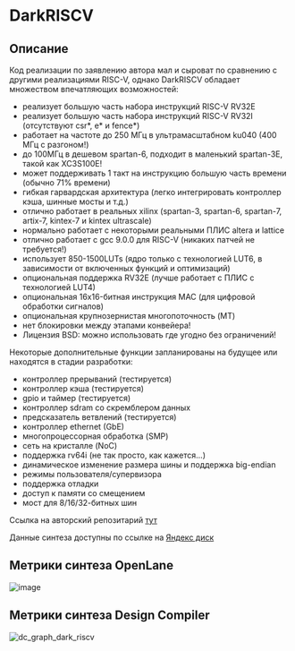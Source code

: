 # DarkRISCV
## Описание
Код реализации по заявлению автора мал и сыроват по сравнению с другими реализациями RISC-V, однако DarkRISCV обладает множеством впечатляющих возможностей:

* реализует большую часть набора инструкций RISC-V RV32E
* реализует большую часть набора инструкций RISC-V RV32I (отсутствуют csr*, e* и fence*)
* работает на частоте до 250 МГц в ультрамасштабном ku040 (400 МГц с разгоном!)
* до 100МГц в дешевом spartan-6, подходит в маленький spartan-3E, такой как XC3S100E!
* может поддерживать 1 такт на инструкцию большую часть времени (обычно 71% времени)
* гибкая гарвардская архитектура (легко интегрировать контроллер кэша, шинные мосты и т.д.)
* отлично работает в реальных xilinx (spartan-3, spartan-6, spartan-7, artix-7, kintex-7 и kintex ultrascale)
* нормально работает с некоторыми реальными ПЛИС altera и lattice
* отлично работает с gcc 9.0.0 для RISC-V (никаких патчей не требуется!)
* использует 850-1500LUTs (ядро только с технологией LUT6, в зависимости от включенных функций и оптимизаций)
* опциональная поддержка RV32E (лучше работает с ПЛИС с технологией LUT4)
* опциональная 16x16-битная инструкция MAC (для цифровой обработки сигналов)
* опциональная крупнозернистая многопоточность (MT)
* нет блокировки между этапами конвейера!
* Лицензия BSD: можно использовать где угодно без ограничений!  

Некоторые дополнительные функции запланированы на будущее или находятся в стадии разработки:
* контроллер прерываний (тестируется)
* контроллер кэша (тестируется)
* gpio и таймер (тестируется)
* контроллер sdram со скремблером данных
* предсказатель ветвлений (тестируется)
* контроллер ethernet (GbE)
* многопроцессорная обработка (SMP)
* сеть на кристалле (NoC)
* поддержка rv64i (не так просто, как кажется...)
* динамическое изменение размера шины и поддержка big-endian
* режимы пользователя/супервизора
* поддержка отладки
* доступ к памяти со смещением
* мост для 8/16/32-битных шин  

Ссылка на авторский репозитарий [тут](https://github.com/darklife/darkriscv)  

Данные синтеза доступны по ссылке на [Яндекс диск](https://disk.yandex.ru/d/pdqM_QRTDBQKiQ) 

## Метрики синтеза OpenLane
![image](https://github.com/Rozenroze/DATASET_RISCV/assets/131447538/a96db7cf-e8d9-4140-826c-c51d2ce6b66b)
## Метрики синтеза Design Compiler
![dc_graph_dark_riscv](https://github.com/Rozenroze/DATASET_RISCV/assets/131447538/45c34f88-150c-4f1b-bd1b-98fbb2ef4078)
